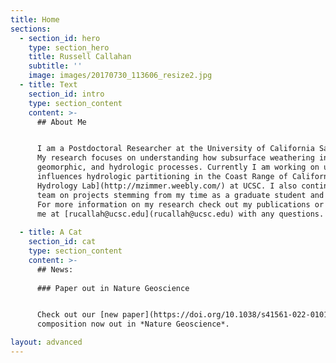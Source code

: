 ```yaml
---
title: Home
sections:
  - section_id: hero
    type: section_hero
    title: Russell Callahan
    subtitle: ''
    image: images/20170730_113606_resize2.jpg
  - title: Text
    section_id: intro
    type: section_content
    content: >-
      ## About Me


      I am a Postdoctoral Researcher at the University of California Santa Cruz. 
      My research focuses on understanding how subsurface weathering influences ecological, 
      geomorphic, and hydrologic processes. Currently I am working on understanding how weathering
      influences hydrologic partitioning in the Coast Range of California with the [Watershed
      Hydrology Lab](http://mzimmer.weebly.com/) at UCSC. I also continue to collaborate with the [Bedrock Critical Zone Network](https://criticalzone.org/bedrock)
      team on projects stemming from my time as a graduate student and postdoc working on the project.
      For more information on my research check out my publications or reach out to
      me at [rucallah@ucsc.edu](rucallah@ucsc.edu) with any questions.
      
  - title: A Cat
    section_id: cat
    type: section_content
    content: >-
      ## News: 
      
      ### Paper out in Nature Geoscience


      Check out our [new paper](https://doi.org/10.1038/s41561-022-01012-2) titled Forest vulnerability to drought controlled by bedrock 
      composition now out in *Nature Geoscience*. 

layout: advanced
---
```

